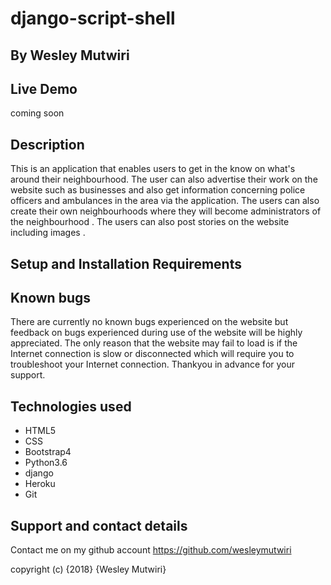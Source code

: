 # django-script-shell
## By **Wesley Mutwiri**

## Live Demo

coming soon
## Description

This is an application that enables users to get in the know on what's around their neighbourhood. The user can also advertise their work on the website such as businesses and also get information concerning police officers and ambulances in the area via the application. The users can also create their own neighbourhoods where they will become administrators of the neighbourhood . The users can also post stories on the website including images .

## Setup and Installation Requirements



## Known bugs
There are currently no known bugs experienced on the website but feedback on bugs experienced during use of the website will be highly appreciated. The only reason that the website may fail to load is if the Internet connection is slow or disconnected which will require you to troubleshoot your Internet connection. Thankyou in advance for your support.

## Technologies used
* HTML5
* CSS
* Bootstrap4
* Python3.6
* django
* Heroku
* Git

## Support and contact details
Contact me on my github account
<https://github.com/wesleymutwiri>

copyright (c) {2018} {Wesley Mutwiri}
